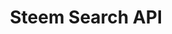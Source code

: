 ---
layout: post
title: "Steem Search API"
description: "A Steem Search/Indexing API mainly built for DTube. It uses a SQLite Database with better_sqlite3 in NodeJS which indexes posts and checks whether their videos are alive and depending on the result it adds those to the DB. The search happens through a search and returns the results in it's provided API."
thumb_image: "documentation/sample-image.jpg"
tags: [steem, nodejs, api, dtube]
github_url: "steemsearchapi"
---